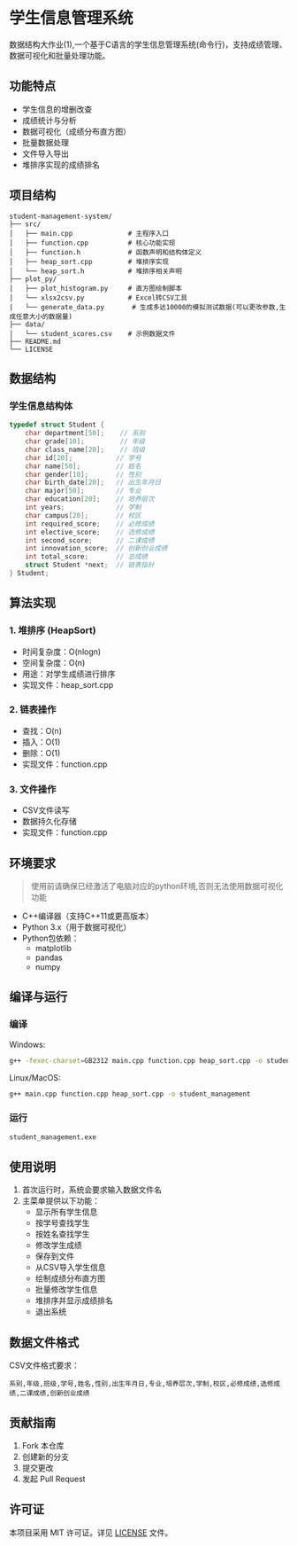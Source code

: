 # 学生信息管理系统

数据结构大作业(1),一个基于C语言的学生信息管理系统(命令行)，支持成绩管理、数据可视化和批量处理功能。

## 功能特点

- 学生信息的增删改查
- 成绩统计与分析
- 数据可视化（成绩分布直方图）
- 批量数据处理
- 文件导入导出
- 堆排序实现的成绩排名

## 项目结构

```
student-management-system/
├── src/
│   ├── main.cpp              # 主程序入口
│   ├── function.cpp          # 核心功能实现
│   ├── function.h            # 函数声明和结构体定义
│   ├── heap_sort.cpp         # 堆排序实现
│   └── heap_sort.h           # 堆排序相关声明
├── plot_py/
│   ├── plot_histogram.py     # 直方图绘制脚本
│   └── xlsx2csv.py           # Excel转CSV工具
|   └── generate_data.py       # 生成多达10000的模拟测试数据(可以更改参数,生成任意大小的数据量)
├── data/
│   └── student_scores.csv    # 示例数据文件
├── README.md
└── LICENSE
```

## 数据结构

### 学生信息结构体
```cpp
typedef struct Student {
    char department[50];    // 系别
    char grade[10];         // 年级
    char class_name[20];    // 班级
    char id[20];           // 学号
    char name[50];         // 姓名
    char gender[10];       // 性别
    char birth_date[20];   // 出生年月日
    char major[50];        // 专业
    char education[20];    // 培养层次
    int years;             // 学制
    char campus[20];       // 校区
    int required_score;    // 必修成绩
    int elective_score;    // 选修成绩
    int second_score;      // 二课成绩
    int innovation_score;  // 创新创业成绩
    int total_score;       // 总成绩
    struct Student *next;  // 链表指针
} Student;
```

## 算法实现

### 1. 堆排序 (HeapSort)
- 时间复杂度：O(nlogn)
- 空间复杂度：O(n)
- 用途：对学生成绩进行排序
- 实现文件：heap_sort.cpp

### 2. 链表操作
- 查找：O(n)
- 插入：O(1)
- 删除：O(1)
- 实现文件：function.cpp

### 3. 文件操作
- CSV文件读写
- 数据持久化存储
- 实现文件：function.cpp

## 环境要求

> 使用前请确保已经激活了电脑对应的python环境,否则无法使用数据可视化功能

- C++编译器（支持C++11或更高版本）
- Python 3.x（用于数据可视化）
- Python包依赖：
  - matplotlib
  - pandas
  - numpy

## 编译与运行

### 编译

Windows:
```bash
g++ -fexec-charset=GB2312 main.cpp function.cpp heap_sort.cpp -o student_management
```

Linux/MacOS:
```bash
g++ main.cpp function.cpp heap_sort.cpp -o student_management
```

### 运行
```bash
student_management.exe
```

## 使用说明

1. 首次运行时，系统会要求输入数据文件名
2. 主菜单提供以下功能：
   - 显示所有学生信息
   - 按学号查找学生
   - 按姓名查找学生
   - 修改学生成绩
   - 保存到文件
   - 从CSV导入学生信息
   - 绘制成绩分布直方图
   - 批量修改学生信息
   - 堆排序并显示成绩排名
   - 退出系统

## 数据文件格式

CSV文件格式要求：
```
系别,年级,班级,学号,姓名,性别,出生年月日,专业,培养层次,学制,校区,必修成绩,选修成绩,二课成绩,创新创业成绩
```

## 贡献指南

1. Fork 本仓库
2. 创建新的分支
3. 提交更改
4. 发起 Pull Request

## 许可证

本项目采用 MIT 许可证。详见 [LICENSE](LICENSE) 文件。


